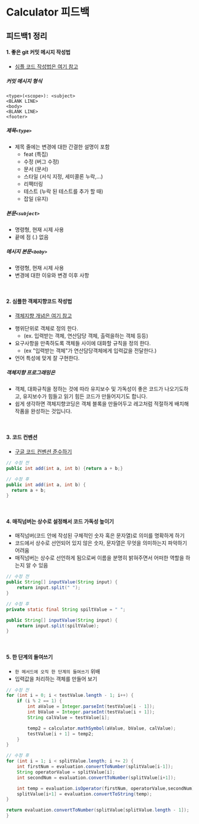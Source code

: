 Calculator 피드백
================
피드백1 정리 
---------------------
#### 1. 좋은 git 커밋 메시지 작성법
- [심플 코드 작성법은 여기 참고][H]

[H]: https://gist.github.com/stephenparish/9941e89d80e2bc58a153

##### 커밋 메시지 형식
```text
<type>(<scope>): <subject>
<BLANK LINE>
<body>
<BLANK LINE>
<footer>
```
##### 제목`<type>`
- 제목 줄에는 변경에 대한 간결한 설명이 포함
    - feat (특집)
    - 수정 (버그 수정)
    - 문서 (문서)
    - 스타일 (서식 지정, 세미콜론 누락,…)
    - 리팩터링
    - 테스트 (누락 된 테스트를 추가 할 때)
    - 잡일 (유지)

##### 본문`<subject>`
- 명령형, 현재 시제 사용
- 끝에 점 (.) 없음
##### 메시지 본문`<boby>`
- 명령형, 현재 시제 사용
- 변경에 대한 이유와 변경 이후 사항

<br>

#### 2. 심플한 객체지향코드 작성법
- [객체지향 개념은 여기 참고][O]

[O]: https://www.slideshare.net/plusjune/ss-46109239

- 행위단위로 객체로 정의 한다. 
    - (ex. 입력받는 객체, 연산담당 객체, 출력을하는 객체 등등)
- 요구사항을 만족하도록 객체들 사이에 대화할 규칙을 정의 한다. 
    - (ex "입력받는 객체"가 연산담당객체에게 입력값을 전달한다.)
- 언어 특성에 맞게 잘 구현한다.

##### 객체지향 프로그래밍은
- 객체, 대화규칙을 정하는 것에 따라 유지보수 및 가독성이 좋은 코드가 나오기도하고, 유지보수가 힘들고 읽기 힘든 코드가 만들어지기도 합니다.
- 쉽게 생각하면 객체지향코딩은 객체 블록을 만들어두고 레고처럼 적절하게 배치해 작품을 완성하는 것입니다.

<br>

#### 3. 코드 컨벤션
- [구글 코드 컨벤션 준수하기][A]

[A]: https://velog.io/@new_wisdom/JAVA-Google-Java-Style-Guide-%EB%B2%88%EC%97%AD
```java
// 수정 전
public int add(int a, int b) {return a + b;}
```
```java
// 수정 후
public int add(int a, int b) {
  return a + b;
}
```

<br>

#### 4. 매직넘버는 상수로 설정해서 코드 가독성 높이기
- 매직넘버(코드 안에 작성된 구체적인 숫자 혹은 문자열)로 의미를 명확하게 하기
- 코드에서 상수로 선언되어 있지 않은 숫자, 문자열은 무엇을 의미하는지 파악하기 어려움
- 매직넘버는 상수로 선언하게 됨으로써 이름을 분명히 밝혀주면서 어떠한 역할을 하는지 알 수 있음
```java
// 수정 전 
public String[] inputValue(String input) {
    return input.split(" ");
}
```
```java
// 수정 후
private static final String spiltValue = " ";

public String[] inputValue(String input) {
    return input.split(spiltValue);
}
```

<br>

#### 5. 한 단계의 들여쓰기
- `한 메서드에 오직 한 단계의 들여쓰기` 위배
- 입력값을 처리하는 객체를 만들어 보기
```java
// 수정 전
for (int i = 0; i < testValue.length - 1; i++) {
    if (i % 2 == 1) {
        int aValue = Integer.parseInt(testValue[i - 1]);
        int bValue = Integer.parseInt(testValue[i + 1]);
        String calValue = testValue[i];

        temp2 = calculator.mathSymbol(aValue, bValue, calValue);
        testValue[i + 1] = temp2;
    }
}
```
```java
// 수정 후
for (int i = 1; i < splitValue.length; i += 2) {
    int firstNum = evaluation.convertToNumber(splitValue[i-1]);
    String operatorValue = splitValue[i];
    int secondNum = evaluation.convertToNumber(splitValue[i+1]);

    int temp = evaluation.isOperator(firstNum, operatorValue,secondNum);
    splitValue[i+1] = evaluation.convertToString(temp);
}

return evaluation.convertToNumber(splitValue[splitValue.length - 1]);
}
```

